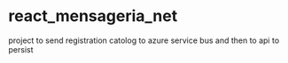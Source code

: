 # react_mensageria_net
project to send registration catolog to azure service bus and then to api to persist
